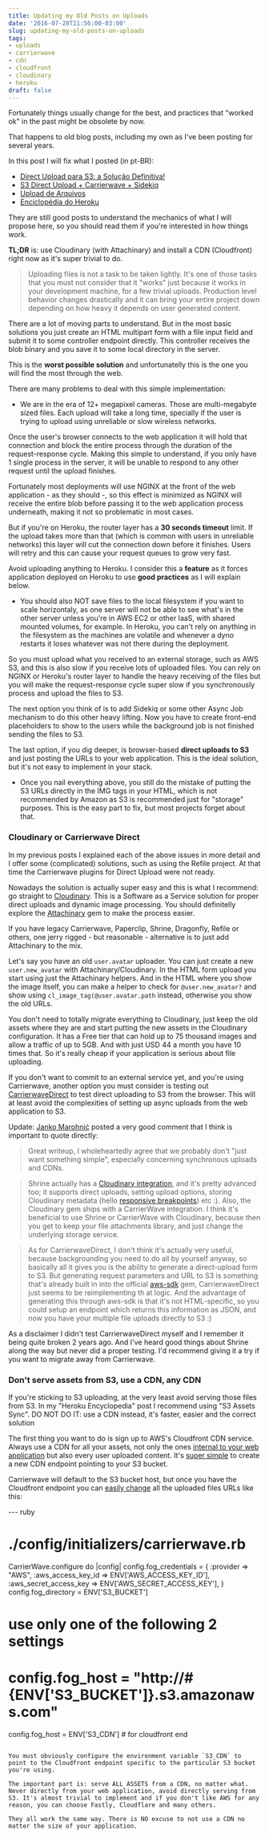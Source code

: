 ```yaml
---
title: Updating my Old Posts on Uploads
date: '2016-07-28T11:56:00-03:00'
slug: updating-my-old-posts-on-uploads
tags:
- uploads
- carrierwave
- cdn
- cloudfront
- cloudinary
- heroku
draft: false
---
```


Fortunately things usually change for the best, and practices that "worked ok" in the past might be obsolete by now.

That happens to old blog posts, including my own as I've been posting for several years.

In this post I will fix what I posted (in pt-BR):

* [Direct Upload para S3: a Solução Definitiva!](http://www.akitaonrails.com/2014/12/18/small-bites-direct-upload-para-s3-a-solucao-definitiva)
* [S3 Direct Upload + Carrierwave + Sidekiq](http://www.akitaonrails.com/2014/03/26/heroku-tips-s3-direct-upload-carrierwave-sidekiq)
* [Upload de Arquivos](http://www.akitaonrails.com/2010/06/23/akita-responde-upload-de-arquivos)
* [Enciclopédia do Heroku](http://www.akitaonrails.com/2012/04/20/heroku-tips-enciclopedia-do-heroku)

They are still good posts to understand the mechanics of what I will propose here, so you should read them if you're interested in how things work.

**TL;DR** is: use Cloudinary (with Attachinary) and install a CDN (Cloudfront) right now as it's super trivial to do.

> Uploading files is not a task to be taken lightly. It's one of those tasks that you must not consider that it "works" just because it works in your development machine, for a few trivial uploads. Production level behavior changes drastically and it can bring your entire project down depending on how heavy it depends on user generated content.

There are a lot of moving parts to understand. But in the most basic solutions you just create an HTML multipart form with a file input field and submit it to some controller endpoint directly. This controller receives the blob binary and you save it to some local directory in the server.

This is the **worst possible solution** and unfortunatelly this is the one you will find the most through the web.

There are many problems to deal with this simple implementation:

* We are in the era of 12+ megapixel cameras. Those are multi-megabyte sized files. Each upload will take a long time, specially if the user is trying to upload using unreliable or slow wireless networks.

Once the user's browser connects to the web application it will hold that connection and block the entire process through the duration of the request-response cycle. Making this simple to understand, if you only have 1 single process in the server, it will be unable to respond to any other request until the upload finishes.

Fortunately most deployments will use NGINX at the front of the web application - as they should -, so this effect is minimized as NGINX will receive the entire blob before passing it to the web application process underneath, making it not so problematic in most cases.

But if you're on Heroku, the router layer has a **30 seconds timeout** limit. If the upload takes more than that (which is common with users in unreliable networks) this layer will cut the connection down before it finishes. Users will retry and this can cause your request queues to grow very fast.

Avoid uploading anything to Heroku. I consider this a **feature** as it forces application deployed on Heroku to use **good practices** as I will explain below.

* You should also NOT save files to the local filesystem if you want to scale horizontaly, as one server will not be able to see what's in the other server unless you're in AWS EC2 or other IaaS, with shared mounted volumes, for example. In Heroku, you can't rely on anything in the filesystem as the machines are volatile and whenever a dyno restarts it loses whatever was not there during the deployment.

So you must upload what you received to an external storage, such as AWS S3, and this is also slow if you receive lots of uploaded files. You can rely on NGINX or Heroku's router layer to handle the heavy receiving of the files but you will make the request-response cycle super slow if you synchronously process and upload the files to S3.

The next option you think of is to add Sidekiq or some other Async Job mechanism to do this other heavy lifting. Now you have to create front-end placeholders to show to the users while the background job is not finished sending the files to S3.

The last option, if you dig deeper, is browser-based **direct uploads to S3** and just posting the URLs to your web application. This is the ideal solution, but it's not easy to implement in your stack.

* Once you nail everything above, you still do the mistake of putting the S3 URLs directly in the IMG tags in your HTML, which is not recommended by Amazon as S3 is recommended just for "storage" purposes. This is the easy part to fix, but most projects forget about that.

### Cloudinary or Carrierwave Direct

In my previous posts I explained each of the above issues in more detail and I offer some (complicated) solutions, such as using the Refile project. At that time the Carrierwave plugins for Direct Upload were not ready.

Nowadays the solution is actually super easy and this is what I recommend: go straight to [Cloudinary](http://cloudinary.com/documentation/rails_integration). This is a Software as a Service solution for proper direct uploads and dynamic image processing. You should definitelly explore the [Attachinary](https://github.com/assembler/attachinary) gem to make the process easier.

If you have legacy Carrierwave, Paperclip, Shrine, Dragonfly, Refile or others, one jerry rigged - but reasonable - alternative is to just add Attachinary to the mix.

Let's say you have an old `user.avatar` uploader. You can just create a new `user.new_avatar` with Attachinary/Cloudinary. In the HTML form upload you start using just the Attachinary helpers. And in the HTML where you show the image itself, you can make a helper to check for `@user.new_avatar?` and show using `cl_image_tag(@user.avatar.path` instead, otherwise you show the old URLs.

You don't need to totally migrate everything to Cloudinary, just keep the old assets where they are and start putting the new assets in the Cloudinary configuration. It has a Free tier that can hold up to 75 thousand images and allow a traffic of up to 5GB. And with just USD 44 a month you have 10 times that. So it's really cheap if your application is serious about file uploading.

If you don't want to commit to an external service yet, and you're using Carrierwave, another option you must consider is testing out [CarrierwaveDirect](https://github.com/dwilkie/carrierwave_direct) to test direct uploading to S3 from the browser. This will at least avoid the complexities of setting up async uploads from the web application to S3.

Update: [Janko Marohnić](https://github.com/janko-m) posted a very good comment that I think is important to quote directly:

> Great writeup, I wholeheartedly agree that we probably don't "just want something simple", especially concerning synchronous uploads and CDNs.

> Shrine actually has a [Cloudinary integration](https://github.com/janko-m/shrine-cloudinary), and it's pretty advanced too; it supports direct uploads, setting upload options, storing Cloudinary metadata (hello [responsive breakpoints](http://cloudinary.com/blog/introducing_intelligent_responsive_image_breakpoints_solutions)) etc :). Also, the Cloudinary gem ships with a CarrierWave integration. I think it's beneficial to use Shrine or CarrierWave with Cloudinary, because then you get to keep your file attachments library, and just change the underlying storage service.

> As for CarrierwaveDirect, I don't think it's actually very useful, because backgrounding you need to do all by yourself anyway, so basically all it gives you is the ability to generate a direct-upload form to S3. But generating request parameters and URL to S3 is something that's already built in into the official [aws-sdk](https://github.com/aws/aws-sdk-ruby) gem, CarrierwaveDirect just seems to be reimplementing th at logic. And the advantage of generating this through aws-sdk is that it's not HTML-specific, so you could setup an endpoint which returns this information as JSON, and now you have your multiple file uploads directly to S3 :)

As a disclaimer I didn't test CarrierwaveDirect myself and I remember it being quite broken 2 years ago. And I've heard good things about Shrine along the way but never did a proper testing. I'd recommend giving it a try if you want to migrate away from Carrierwave.

### Don't serve assets from S3, use a CDN, any CDN

If you're sticking to S3 uploading, at the very least avoid serving those files from S3. In my "Heroku Encyclopedia" post I recommend using "S3 Assets Sync". DO NOT DO IT: use a CDN instead, it's faster, easier and the correct solution

The first thing you want to do is sign up to AWS's Cloudfront CDN service. Always use a CDN for all your assets, not only the ones [internal to your web application](http://www.algonauti.com/posts/speed-up-ugc-with-cloudfront) but also every user uploaded content. It's [super simple](https://devcenter.heroku.com/articles/using-amazon-cloudfront-cdn) to create a new CDN endpoint pointing to your S3 bucket.

Carrierwave will default to the S3 bucket host, but once you have the Cloudfront endpoint you can [easily change](https://dzone.com/articles/carrierwave-heroku-cloudfront) all the uploaded files URLs like this:

--- ruby
# ./config/initializers/carrierwave.rb
CarrierWave.configure do |config|
  config.fog_credentials = {
    :provider => "AWS",
    :aws_access_key_id => ENV['AWS_ACCESS_KEY_ID'],
    :aws_secret_access_key => ENV['AWS_SECRET_ACCESS_KEY'],
  }
  config.fog_directory = ENV['S3_BUCKET']

  # use only one of the following 2 settings
  # config.fog_host = "http://#{ENV['S3_BUCKET']}.s3.amazonaws.com"
  config.fog_host = ENV['S3_CDN'] # for cloudfront
end
```

You must obviously configure the environment variable `S3_CDN` to point to the Cloudfront endpoint specific to the particular S3 bucket you're using.

The important part is: serve ALL ASSETS from a CDN, no matter what. Never directly from your web application, avoid directly serving from S3. It's almost trivial to implement and if you don't like AWS for any reason, you can choose Fastly, Cloudflare and many others.

They all work the same way. There is NO excuse to not use a CDN no matter the size of your application.
